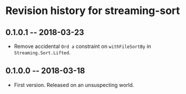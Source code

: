 # Revision history for streaming-sort

## 0.1.0.1 -- 2018-03-23

* Remove accidental `Ord a` constraint on `withFileSortBy` in
  `Streaming.Sort.Lifted`.

## 0.1.0.0 -- 2018-03-18

* First version. Released on an unsuspecting world.
